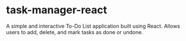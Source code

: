 # task-manager-react
A simple and interactive To-Do List application built using React. Allows users to add, delete, and mark tasks as done or undone.
